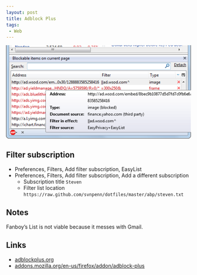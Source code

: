 ```yaml
---
layout: post
title: Adblock Plus
tags:
 - Web
---
```


![width1](/img/2012/adblock-plus.png)

## Filter subscription
* Preferences, Filters, Add filter subscription, EasyList
* Preferences, Filters, Add filter subscription, Add a different subscription
	* Subscription title `Steven`
	* Filter list location `https://raw.github.com/svnpenn/dotfiles/master/abp/steven.txt`

## Notes
Fanboy’s List is not viable because it messes with Gmail.

## Links
* [adblockplus.org](http://adblockplus.org)
* [addons.mozilla.org/en-us/firefox/addon/adblock-plus][a]

[a]:http://addons.mozilla.org/en-us/firefox/addon/adblock-plus
